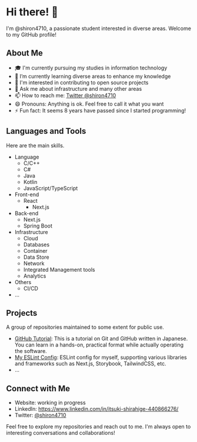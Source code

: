 # Hi there! 👋

I'm @shiron4710, a passionate student interested in diverse areas. Welcome to my GitHub profile!

## About Me

- 🎓 I'm currently pursuing my studies in information technology
- 🌱 I’m currently learning diverse areas to enhance my knowledge
- 👯 I'm interested in contributing to open source projects
- 💬 Ask me about infrastructure and many other areas
- 📫 How to reach me: [Twitter @shiron4710](https://twitter.com/shiron4710)
- 😄 Pronouns: Anything is ok. Feel free to call it what you want
- ⚡ Fun fact: It seems 8 years have passed since I started programming!

## Languages and Tools

Here are the main skills.

- Language
  - C/C++
  - C#
  - Java
  - Kotlin
  - JavaScript/TypeScript
- Front-end
  - React
    - Next.js
- Back-end
  - Next.js
  - Spring Boot
- Infrastructure
  - Cloud
  - Databases
  - Container
  - Data Store
  - Network
  - Integrated Management tools
  - Analytics
- Others
  - CI/CD
- ...

## Projects

A group of repositories maintained to some extent for public use.

- [GitHub Tutorial](https://github.com/shiron4710/github-tutorial): This is a tutorial on Git and GitHub written in Japanese. You can learn in a hands-on, practical format while actually operating the software.
- [My ESLint Config](https://github.com/shiron4710/eslint-config): ESLint config for myself, supporting various libraries and frameworks such as Next.js, Storybook, TailwindCSS, etc.
- ...

## Connect with Me

- Website: working in progress
- LinkedIn: https://www.linkedin.com/in/itsuki-shirahige-440866276/
- Twitter: [@shiron4710](https://twitter.com/shiron4710)

Feel free to explore my repositories and reach out to me. I'm always open to interesting conversations and collaborations!
